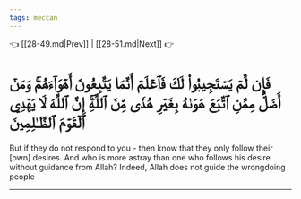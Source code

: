 ```yaml
---
tags: meccan
---
```


👈 [[28-49.md|Prev]] | [[28-51.md|Next]] 👉

# فَإِن لَّمۡ يَسۡتَجِيبُواْ لَكَ فَٱعۡلَمۡ أَنَّمَا يَتَّبِعُونَ أَهۡوَآءَهُمۡۚ وَمَنۡ أَضَلُّ مِمَّنِ ٱتَّبَعَ هَوَىٰهُ بِغَيۡرِ هُدٗى مِّنَ ٱللَّهِۚ إِنَّ ٱللَّهَ لَا يَهۡدِي ٱلۡقَوۡمَ ٱلظَّـٰلِمِينَ

But if they do not respond to you - then know that they only follow their [own] desires. And who is more astray than one who follows his desire without guidance from Allah? Indeed, Allah does not guide the wrongdoing people

---

